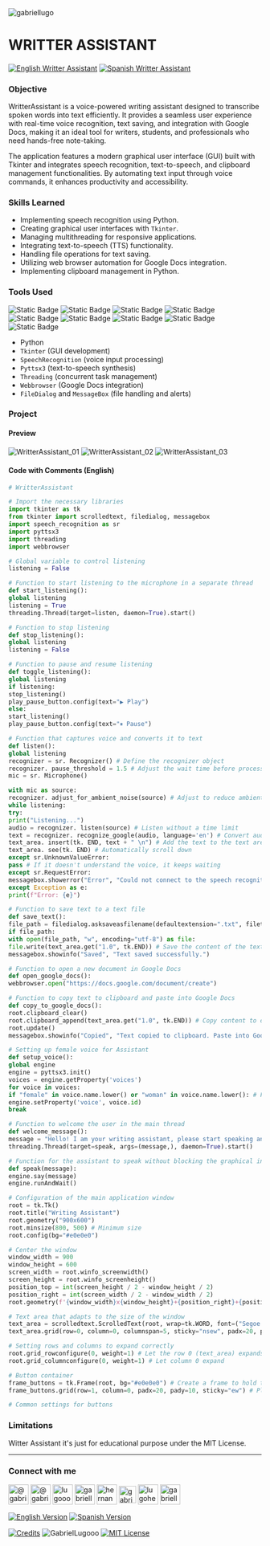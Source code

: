 <img align="center" src="https://media.licdn.com/dms/image/v2/D4D16AQGUNxQ7NSC05A/profile-displaybackgroundimage-shrink_350_1400/profile-displaybackgroundimage-shrink_350_1400/0/1738695150340?e=1744243200&v=beta&t=oXX-ixT9bR3dJcYCLv4KBs5wjKFoeP0524kFGHQMYmQ" alt="gabriellugo" />

# WRITTER ASSISTANT

<a href="https://github.com/GabrielLugooo/Writter-Assistant" target="_blank" rel="noreferrer noopener"> <img align="center" src="https://img.shields.io/badge/English%20Writter%20Assistant-000000" alt="English Writter Assistant" /></a>
<a href="https://github.com/GabrielLugooo/Writter-Assistant/blob/main/README%20Spanish.md" target="_blank" rel="noreferrer noopener"> <img align="center" src="https://img.shields.io/badge/Spanish%20Writter%20Assistant-green" alt="Spanish Writter Assistant" /></a>

### Objective

WritterAssistant is a voice-powered writing assistant designed to transcribe spoken words into text efficiently. It provides a seamless user experience with real-time voice recognition, text saving, and integration with Google Docs, making it an ideal tool for writers, students, and professionals who need hands-free note-taking.

The application features a modern graphical user interface (GUI) built with Tkinter and integrates speech recognition, text-to-speech, and clipboard management functionalities. By automating text input through voice commands, it enhances productivity and accessibility.

### Skills Learned

- Implementing speech recognition using Python.
- Creating graphical user interfaces with `Tkinter`.
- Managing multithreading for responsive applications.
- Integrating text-to-speech (TTS) functionality.
- Handling file operations for text saving.
- Utilizing web browser automation for Google Docs integration.
- Implementing clipboard management in Python.

### Tools Used

![Static Badge](https://img.shields.io/badge/Python-000000?logo=python&logoSize=auto)
![Static Badge](https://img.shields.io/badge/-000000?logo=tkinter&logoSize=auto)
![Static Badge](https://img.shields.io/badge/-000000?logo=googletranslate&logoSize=auto)
![Static Badge](https://img.shields.io/badge/-000000?logo=pyttsx3&logoSize=auto)
![Static Badge](https://img.shields.io/badge/-000000?logo=threading&logoSize=auto)
![Static Badge](https://img.shields.io/badge/-000000?logo=webbrowser&logoSize=auto)
![Static Badge](https://img.shields.io/badge/-000000?logo=filedialog&logoSize=auto)
![Static Badge](https://img.shields.io/badge/-000000?logo=googledocs&logoSize=auto)
![Static Badge](https://img.shields.io/badge/-000000?logo=mesagebox&logoSize=auto)

- Python
- `Tkinter` (GUI development)
- `SpeechRecognition` (voice input processing)
- `Pyttsx3` (text-to-speech synthesis)
- `Threading` (concurrent task management)
- `Webbrowser` (Google Docs integration)
- `FileDialog` and `MessageBox` (file handling and alerts)

### Project

#### Preview

<img align="center" src="https://i.imgur.com/HJdRkEd.jpeg" alt="WritterAssistant_01" />
<img align="center" src="https://i.imgur.com/cNq3MCB.jpeg" alt="WritterAssistant_02" />
<img align="center" src="https://i.imgur.com/xuizL4G.jpeg" alt="WritterAssistant_03" />

#### Code with Comments (English)

```python
# WritterAssistant

# Import the necessary libraries
import tkinter as tk
from tkinter import scrolledtext, filedialog, messagebox
import speech_recognition as sr
import pyttsx3
import threading
import webbrowser

# Global variable to control listening
listening = False

# Function to start listening to the microphone in a separate thread
def start_listening():
global listening
listening = True
threading.Thread(target=listen, daemon=True).start()

# Function to stop listening
def stop_listening():
global listening
listening = False

# Function to pause and resume listening
def toggle_listening():
global listening
if listening:
stop_listening()
play_pause_button.config(text="▶ Play")
else:
start_listening()
play_pause_button.config(text="⏸ Pause")

# Function that captures voice and converts it to text
def listen():
global listening
recognizer = sr. Recognizer() # Define the recognizer object
recognizer. pause_threshold = 1.5 # Adjust the wait time before processing the voice
mic = sr. Microphone()

with mic as source:
recognizer. adjust_for_ambient_noise(source) # Adjust to reduce ambient noise
while listening:
try:
print("Listening...")
audio = recognizer. listen(source) # Listen without a time limit
text = recognizer. recognize_google(audio, language='en') # Convert audio to text
text_area. insert(tk. END, text + " \n") # Add the text to the text area
text_area. see(tk. END) # Automatically scroll down
except sr.UnknownValueError:
pass # If it doesn't understand the voice, it keeps waiting
except sr.RequestError:
messagebox.showerror("Error", "Could not connect to the speech recognition service.")
except Exception as e:
print(f"Error: {e}")

# Function to save text to a text file
def save_text():
file_path = filedialog.asksaveasfilename(defaultextension=".txt", filetypes=[("Text files", "*.txt")])
if file_path:
with open(file_path, "w", encoding="utf-8") as file:
file.write(text_area.get("1.0", tk.END)) # Save the content of the text area
messagebox.showinfo("Saved", "Text saved successfully.")

# Function to open a new document in Google Docs
def open_google_docs():
webbrowser.open("https://docs.google.com/document/create")

# Function to copy text to clipboard and paste into Google Docs
def copy_to_google_docs():
root.clipboard_clear()
root.clipboard_append(text_area.get("1.0", tk.END)) # Copy content to clipboard
root.update()
messagebox.showinfo("Copied", "Text copied to clipboard. Paste into Google Docs.")

# Setting up female voice for Assistant
def setup_voice():
global engine
engine = pyttsx3.init()
voices = engine.getProperty('voices')
for voice in voices:
if "female" in voice.name.lower() or "woman" in voice.name.lower(): # Find a female voice
engine.setProperty('voice', voice.id)
break

# Function to welcome the user in the main thread
def welcome_message():
message = "Hello! I am your writing assistant, please start speaking and I will take notes of everything, so you can use it later."
threading.Thread(target=speak, args=(message,), daemon=True).start()

# Function for the assistant to speak without blocking the graphical interface
def speak(message):
engine.say(message)
engine.runAndWait()

# Configuration of the main application window
root = tk.Tk()
root.title("Writing Assistant")
root.geometry("900x600")
root.minsize(800, 500) # Minimum size
root.config(bg="#e0e0e0")

# Center the window
window_width = 900
window_height = 600
screen_width = root.winfo_screenwidth()
screen_height = root.winfo_screenheight()
position_top = int(screen_height / 2 - window_height / 2)
position_right = int(screen_width / 2 - window_width / 2)
root.geometry(f'{window_width}x{window_height}+{position_right}+{position_top}')

# Text area that adapts to the size of the window
text_area = scrolledtext.ScrolledText(root, wrap=tk.WORD, font=("Segoe UI", 12), bg="#f9f9fe", fg="#000000", bd=0, relief="solid", highlightthickness=2)
text_area.grid(row=0, column=0, columnspan=5, sticky="nsew", padx=20, pady=20)

# Setting rows and columns to expand correctly
root.grid_rowconfigure(0, weight=1) # Let the row 0 (text_area) expands
root.grid_columnconfigure(0, weight=1) # Let column 0 expand

# Button container
frame_buttons = tk.Frame(root, bg="#e0e0e0") # Create a frame to hold the buttons
frame_buttons.grid(row=1, column=0, padx=20, pady=10, sticky="ew") # Places it in a new row

# Common settings for buttons
```

### Limitations

Witter Assistant it's just for educational purpose under the MIT License.

---

<h3 align="left">Connect with me</h3>

<p align="left">
<a href="https://www.youtube.com/@gabriellugooo" target="_blank" rel="noreferrer noopener"> <img align="center" src="https://img.icons8.com/?size=50&id=55200&format=png" alt="@gabriellugooo" height="40" width="40" /></a>
<a href="http://www.tiktok.com/@gabriellugooo" target="_blank" rel="noreferrer noopener"> <img align="center" src="https://img.icons8.com/?size=50&id=118638&format=png" alt="@gabriellugooo" height="40" width="40" /></a>
<a href="https://instagram.com/lugooogabriel" target="_blank" rel="noreferrer noopener"> <img align="center" src="https://img.icons8.com/?size=50&id=32309&format=png" alt="lugooogabriel" height="40" width="40" /></a>
<a href="https://twitter.com/gabriellugo__" target="_blank" rel="noreferrer noopener"> <img align="center" src="https://img.icons8.com/?size=50&id=phOKFKYpe00C&format=png" alt="gabriellugo__" height="40" width="40" /></a>
<a href="https://www.linkedin.com/in/hernando-gabriel-lugo" target="_blank" rel="noreferrer noopener"> <img align="center" src="https://img.icons8.com/?size=50&id=8808&format=png" alt="hernando-gabriel-lugo" height="40" width="40" /></a>
<a href="https://github.com/GabrielLugooo" target="_blank" rel="noreferrer noopener"> <img align="center" src="https://img.icons8.com/?size=80&id=AngkmzgE6d3E&format=png" alt="gabriellugooo" height="34" width="34" /></a>
<a href="mailto:lugohernandogabriel@gmail.com"> <img align="center" src="https://img.icons8.com/?size=50&id=38036&format=png" alt="lugohernandogabriel@gmail.com" height="40" width="40" /></a>
<a href="https://linktr.ee/gabriellugooo" target="_blank" rel="noreferrer noopener"> <img align="center" src="https://simpleicons.org/icons/linktree.svg" alt="gabriellugooo" height="40" width="40" /></a>
</p>

<p align="left">
<a href="https://github.com/GabrielLugooo/GabrielLugooo/blob/main/README.md" target="_blank" rel="noreferrer noopener"> <img align="center" src="https://img.shields.io/badge/English%20Version-000000" alt="English Version" /></a>
<a href="https://github.com/GabrielLugooo/GabrielLugooo/blob/main/Readme%20Spanish.md" target="_blank" rel="noreferrer noopener"> <img align="center" src="https://img.shields.io/badge/Spanish%20Version-Green" alt="Spanish Version" /></a>
</p>

<a href="https://linktr.ee/gabriellugooo" target="_blank" rel="noreferrer noopener"> <img align="center" src="https://img.shields.io/badge/Credits-Gabriel%20Lugo-green" alt="Credits" /></a>
<img align="center" src="https://komarev.com/ghpvc/?username=GabrielLugoo&label=Profile%20views&color=green&base=2000" alt="GabrielLugooo" />
<a href="" target="_blank" rel="noreferrer noopener"> <img align="center" src="https://img.shields.io/badge/License-MIT-green" alt="MIT License" /></a>

